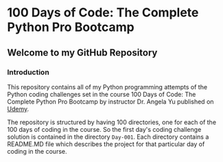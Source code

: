 # 100 Days of Code: The Complete Python Pro Bootcamp

## Welcome to my GitHub Repository

### Introduction

This repository contains all of my Python programming attempts of the Python coding challenges set in the course 100 Days of Code: The Complete Python Pro Bootcamp by instructor Dr. Angela Yu published on [Udemy](https://www.udemy.com).

The repository is structured by having 100 directories, one for each of the 100 days of coding in the course. So the first day's coding challenge solution is contained in the directory ```Day-001```. Each directory contains a README.MD file which describes the project for that particular day of coding in the course.






